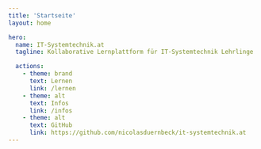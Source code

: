 ```yaml
---
title: 'Startseite'
layout: home

hero:
  name: IT-Systemtechnik.at
  tagline: Kollaborative Lernplattform für IT-Systemtechnik Lehrlinge

  actions:
    - theme: brand
      text: Lernen
      link: /lernen
    - theme: alt
      text: Infos
      link: /infos
    - theme: alt
      text: GitHub
      link: https://github.com/nicolasduernbeck/it-systemtechnik.at
---
```

